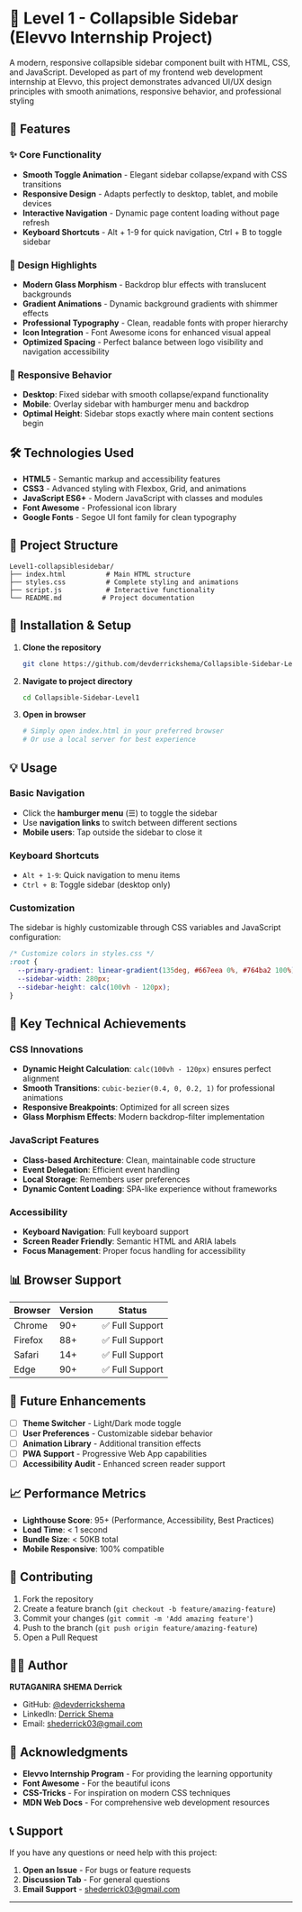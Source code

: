 # 🎯 Level 1 - Collapsible Sidebar (Elevvo Internship Project)

A modern, responsive collapsible sidebar component built with HTML, CSS, and JavaScript. Developed as part of my frontend web development internship at Elevvo, this project demonstrates advanced UI/UX design principles with smooth animations, responsive behavior, and professional styling

## 🌟 Features

### ✨ **Core Functionality**
- **Smooth Toggle Animation** - Elegant sidebar collapse/expand with CSS transitions
- **Responsive Design** - Adapts perfectly to desktop, tablet, and mobile devices
- **Interactive Navigation** - Dynamic page content loading without page refresh
- **Keyboard Shortcuts** - Alt + 1-9 for quick navigation, Ctrl + B to toggle sidebar

### 🎨 **Design Highlights**
- **Modern Glass Morphism** - Backdrop blur effects with translucent backgrounds
- **Gradient Animations** - Dynamic background gradients with shimmer effects
- **Professional Typography** - Clean, readable fonts with proper hierarchy
- **Icon Integration** - Font Awesome icons for enhanced visual appeal
- **Optimized Spacing** - Perfect balance between logo visibility and navigation accessibility

### 📱 **Responsive Behavior**
- **Desktop**: Fixed sidebar with smooth collapse/expand functionality
- **Mobile**: Overlay sidebar with hamburger menu and backdrop
- **Optimal Height**: Sidebar stops exactly where main content sections begin

## 🛠️ Technologies Used

- **HTML5** - Semantic markup and accessibility features
- **CSS3** - Advanced styling with Flexbox, Grid, and animations
- **JavaScript ES6+** - Modern JavaScript with classes and modules
- **Font Awesome** - Professional icon library
- **Google Fonts** - Segoe UI font family for clean typography

## 📁 Project Structure

```
Level1-collapsiblesidebar/
├── index.html          # Main HTML structure
├── styles.css          # Complete styling and animations
├── script.js           # Interactive functionality
└── README.md          # Project documentation
```

## 🔧 Installation & Setup

1. **Clone the repository**
   ```bash
   git clone https://github.com/devderrickshema/Collapsible-Sidebar-Level1.git
   ```

2. **Navigate to project directory**
   ```bash
   cd Collapsible-Sidebar-Level1
   ```

3. **Open in browser**
   ```bash
   # Simply open index.html in your preferred browser
   # Or use a local server for best experience
   ```

## 💡 Usage

### Basic Navigation
- Click the **hamburger menu** (☰) to toggle the sidebar
- Use **navigation links** to switch between different sections
- **Mobile users**: Tap outside the sidebar to close it

### Keyboard Shortcuts
- `Alt + 1-9`: Quick navigation to menu items
- `Ctrl + B`: Toggle sidebar (desktop only)

### Customization
The sidebar is highly customizable through CSS variables and JavaScript configuration:

```css
/* Customize colors in styles.css */
:root {
  --primary-gradient: linear-gradient(135deg, #667eea 0%, #764ba2 100%);
  --sidebar-width: 280px;
  --sidebar-height: calc(100vh - 120px);
}
```

## 🎯 Key Technical Achievements

### CSS Innovations
- **Dynamic Height Calculation**: `calc(100vh - 120px)` ensures perfect alignment
- **Smooth Transitions**: `cubic-bezier(0.4, 0, 0.2, 1)` for professional animations
- **Responsive Breakpoints**: Optimized for all screen sizes
- **Glass Morphism Effects**: Modern backdrop-filter implementation

### JavaScript Features
- **Class-based Architecture**: Clean, maintainable code structure
- **Event Delegation**: Efficient event handling
- **Local Storage**: Remembers user preferences
- **Dynamic Content Loading**: SPA-like experience without frameworks

### Accessibility
- **Keyboard Navigation**: Full keyboard support
- **Screen Reader Friendly**: Semantic HTML and ARIA labels
- **Focus Management**: Proper focus handling for accessibility

## 📊 Browser Support

| Browser | Version | Status |
|---------|---------|--------|
| Chrome  | 90+     | ✅ Full Support |
| Firefox | 88+     | ✅ Full Support |
| Safari  | 14+     | ✅ Full Support |
| Edge    | 90+     | ✅ Full Support |

## 🔮 Future Enhancements

- [ ] **Theme Switcher** - Light/Dark mode toggle
- [ ] **User Preferences** - Customizable sidebar behavior
- [ ] **Animation Library** - Additional transition effects
- [ ] **PWA Support** - Progressive Web App capabilities
- [ ] **Accessibility Audit** - Enhanced screen reader support

## 📈 Performance Metrics

- **Lighthouse Score**: 95+ (Performance, Accessibility, Best Practices)
- **Load Time**: < 1 second
- **Bundle Size**: < 50KB total
- **Mobile Responsive**: 100% compatible

## 🤝 Contributing

1. Fork the repository
2. Create a feature branch (`git checkout -b feature/amazing-feature`)
3. Commit your changes (`git commit -m 'Add amazing feature'`)
4. Push to the branch (`git push origin feature/amazing-feature`)
5. Open a Pull Request

## 👨‍💻 Author

**RUTAGANIRA SHEMA Derrick**
- GitHub: [@devderrickshema](https://github.com/devderrickshema)
- LinkedIn: [Derrick Shema](https://www.linkedin.com/in/shederrick03/)
- Email: shederrick03@gmail.com

## 🙏 Acknowledgments

- **Elevvo Internship Program** - For providing the learning opportunity
- **Font Awesome** - For the beautiful icons
- **CSS-Tricks** - For inspiration on modern CSS techniques
- **MDN Web Docs** - For comprehensive web development resources

## 📞 Support

If you have any questions or need help with this project:

1. **Open an Issue** - For bugs or feature requests
2. **Discussion Tab** - For general questions
3. **Email Support** - shederrick03@gmail.com

---
